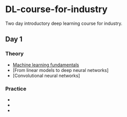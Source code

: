 # DL-course-for-industry
Two day introductory deep learning course for industry.

## Day 1

### Theory
* [Machine learning fundamentals](https://github.com/tueimage/DL-course-for-industry/blob/master/lectures/Convolutional%20neural%20networks.pdf)
* [From linear models to deep neural networks]
* [Convolutional neural networks]

### Practice
*
*
*
